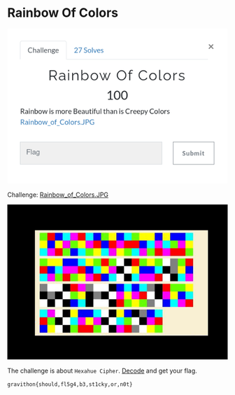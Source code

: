# Rainbow Of Colors

![](img/1.png)

Challenge: [Rainbow_of_Colors.JPG](https://github.com/an0n4ce/CTF-Write-Ups/raw/master/Gravithon-CTF-21/Rainbow-Of-Colors/img/Rainbow_of_Colors.JPG)

![](img/2.png)

The challenge is about `Hexahue Cipher`. [Decode](https://www.dcode.fr/hexahue-cipher) and get your flag.

```
gravithon{should,fl5g4,b3,st1cky,or,n0t}
```
